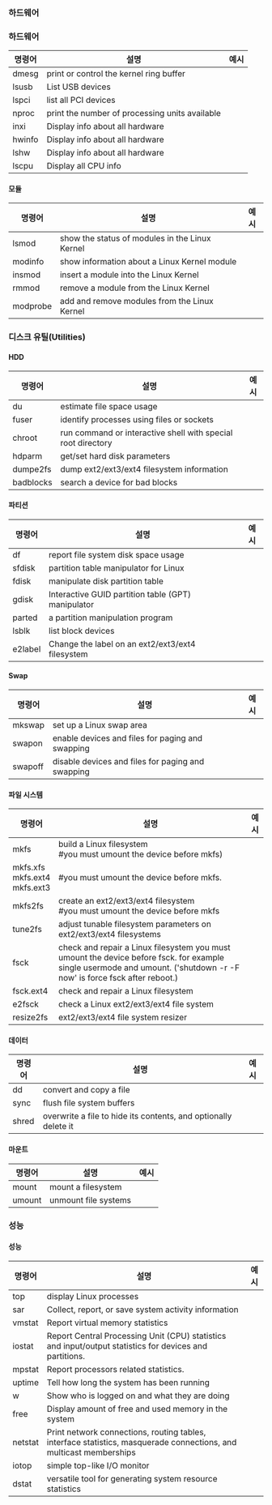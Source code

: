 ### 하드웨어

### 하드웨어
| 명령어 | 설명 | 예시 | 
|---|---|---|
| dmesg | print or control the kernel ring buffer |  |
| lsusb | List USB devices |  |
| lspci | list all PCI devices |  |
| nproc | print the number of processing units available |  |
| inxi | Display info about all hardware |  |
| hwinfo | Display info about all hardware |  |
| lshw | Display info about all hardware  |  |
| lscpu | Display all CPU info |  |

#### 모듈
| 명령어 | 설명 | 예시 | 
|---|---|---|
| lsmod | show the status of modules in the Linux Kernel |  |
| modinfo | show information about a Linux Kernel module |  |
| insmod | insert a module into the Linux Kernel |  |
| rmmod | remove a module from the Linux Kernel |  |
| modprobe | add and remove modules from the Linux Kernel |  |

### 디스크 유틸(Utilities)

####  HDD
| 명령어 | 설명 | 예시 | 
|---|---|---|
| du | estimate file space usage |  |
| fuser | identify processes using files or sockets |  |
| chroot | run command or interactive shell with special root directory |  |
| hdparm | get/set hard disk parameters |  |
| dumpe2fs | dump ext2/ext3/ext4 filesystem information |  |
| badblocks | search a device for bad blocks |  | 
#### 파티션
| 명령어 | 설명 | 예시 | 
|---|---|---|
| df | report file system disk space usage |  |
| sfdisk | partition table manipulator for Linux |  |
| fdisk | manipulate disk partition table |  |
| gdisk | Interactive GUID partition table (GPT) manipulator |  |
| parted | a partition manipulation program |  |
| lsblk | list block devices |  |
| e2label | Change the label on an ext2/ext3/ext4 filesystem |  |

#### Swap
| 명령어 | 설명 | 예시 | 
|---|---|---|
| mkswap | set up a Linux swap area |  |
| swapon | enable devices and files for paging and swapping |  |
| swapoff | disable devices and files for paging and swapping |  |

#### 파일 시스템
| 명령어 | 설명 | 예시 | 
|---|---|---|
| mkfs | build a Linux filesystem <br/> #you must umount the device before mkfs) |  |
| mkfs.xfs <br/> mkfs.ext4 <br/> mkfs.ext3 | #you must umount the device before mkfs. |  |
| mkfs2fs | create an ext2/ext3/ext4 filesystem <br/> #you must umount the device before mkfs |  |
| tune2fs | adjust tunable filesystem parameters on ext2/ext3/ext4 filesystems |  |
| fsck | check and repair a Linux filesystem you must umount the device before fsck. for example single usermode and umount. ('shutdown -r -F now' is force fsck after reboot.) |  |
| fsck.ext4 | check and repair a Linux filesystem |  |
| e2fsck | check a Linux ext2/ext3/ext4 file system |  |
| resize2fs |ext2/ext3/ext4 file system resizer |  |

#### 데이터
| 명령어 | 설명 | 예시 | 
|---|---|---|
| dd | convert and copy a file |  |
| sync | flush file system buffers |  |
| shred | overwrite a file to hide its contents, and optionally delete it |  |

#### 마운트
| 명령어 | 설명 | 예시 | 
|---|---|---|
| mount | mount a filesystem |  |
| umount | unmount file systems |  |

### 성능

#### 성능
| 명령어 | 설명 | 예시 | 
|---|---|---|
| top | display Linux processes |  |
| sar | Collect, report, or save system activity information |  |
| vmstat | Report virtual memory statistics |  |
| iostat | Report Central Processing Unit (CPU) statistics and input/output statistics for devices and partitions. |  |
| mpstat | Report processors related statistics. |  |
| uptime | Tell how long the system has been running |  |
| w | Show who is logged on and what they are doing |  |
| free | Display amount of free and used memory in the system |  |
| netstat | Print network connections, routing tables, interface statistics, masquerade connections, and multicast memberships |  |
| iotop | simple top-like I/O monitor |  |
| dstat | versatile tool for generating system resource statistics |  |
